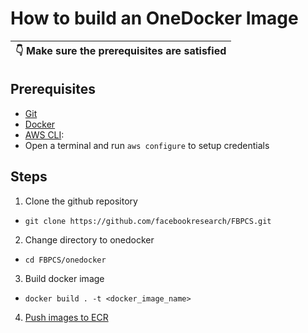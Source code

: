 # How to build an OneDocker Image
| :point_down:  Make sure the prerequisites are satisfied   |
|-----------------------------------------|
## Prerequisites
* [Git](https://git-scm.com/book/en/v2/Getting-Started-Installing-Git)
* [Docker](https://www.docker.com/get-started)
* [AWS CLI](https://docs.aws.amazon.com/cli/latest/userguide/install-cliv2-mac.html):
* Open a terminal and run `aws configure` to setup credentials

## Steps
1. Clone the github repository
  * `git clone https://github.com/facebookresearch/FBPCS.git`
2. Change directory to onedocker
  * `cd FBPCS/onedocker`
3. Build docker image
  * `docker build . -t <docker_image_name>`
4. [Push images to ECR](https://docs.aws.amazon.com/AmazonECR/latest/userguide/docker-push-ecr-image.html)
